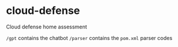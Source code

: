 # cloud-defense
Cloud defense home assessment

`/gpt` contains the chatbot 
`/parser` contains the `pom.xml` parser codes
